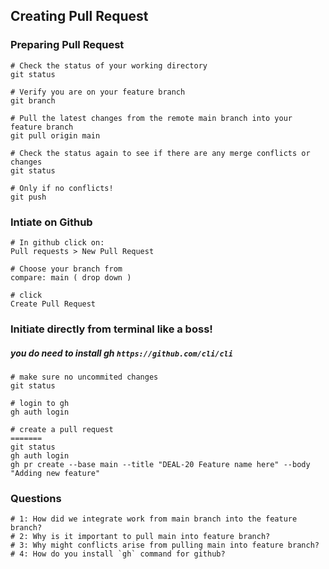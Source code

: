 ## Creating Pull Request

### Preparing Pull Request
```
# Check the status of your working directory
git status

# Verify you are on your feature branch
git branch

# Pull the latest changes from the remote main branch into your feature branch
git pull origin main

# Check the status again to see if there are any merge conflicts or changes
git status

# Only if no conflicts!
git push
```

### Intiate on Github
```
# In github click on:
Pull requests > New Pull Request  

# Choose your branch from
compare: main ( drop down )

# click
Create Pull Request 
```

### Initiate directly from terminal like a boss!
##### you do need to install gh `https://github.com/cli/cli`
```
# make sure no uncommited changes
git status

# login to gh
gh auth login

# create a pull request
=======
git status
gh auth login
gh pr create --base main --title "DEAL-20 Feature name here" --body "Adding new feature"
```



### Questions
```
# 1: How did we integrate work from main branch into the feature branch?
# 2: Why is it important to pull main into feature branch?
# 3: Why might conflicts arise from pulling main into feature branch?
# 4: How do you install `gh` command for github?
```